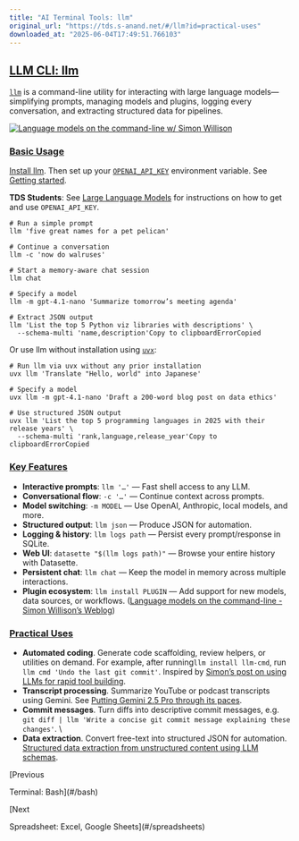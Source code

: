 ```yaml
---
title: "AI Terminal Tools: llm"
original_url: "https://tds.s-anand.net/#/llm?id=practical-uses"
downloaded_at: "2025-06-04T17:49:51.766103"
---
```


[LLM CLI: llm](#/llm?id=llm-cli-llm)
------------------------------------

[`llm`](https://pypi.org/project/llm) is a command-line utility for interacting with large language models—simplifying prompts, managing models and plugins, logging every conversation, and extracting structured data for pipelines.

[![Language models on the command-line w/ Simon Willison](https://i.ytimg.com/vi_webp/QUXQNi6jQ30/sddefault.webp)](https://youtu.be/QUXQNi6jQ30?t=100)

### [Basic Usage](#/llm?id=basic-usage)

[Install llm](https://github.com/simonw/llm#installation). Then set up your [`OPENAI_API_KEY`](https://platform.openai.com/api-keys) environment variable. See [Getting started](https://github.com/simonw/llm?tab=readme-ov-file#getting-started).

**TDS Students**: See [Large Language Models](#/large-language-models) for instructions on how to get and use `OPENAI_API_KEY`.

```
# Run a simple prompt
llm 'five great names for a pet pelican'

# Continue a conversation
llm -c 'now do walruses'

# Start a memory-aware chat session
llm chat

# Specify a model
llm -m gpt-4.1-nano 'Summarize tomorrow’s meeting agenda'

# Extract JSON output
llm 'List the top 5 Python viz libraries with descriptions' \
  --schema-multi 'name,description'Copy to clipboardErrorCopied
```

Or use llm without installation using [`uvx`](#/uv):

```
# Run llm via uvx without any prior installation
uvx llm 'Translate "Hello, world" into Japanese'

# Specify a model
uvx llm -m gpt-4.1-nano 'Draft a 200-word blog post on data ethics'

# Use structured JSON output
uvx llm 'List the top 5 programming languages in 2025 with their release years' \
  --schema-multi 'rank,language,release_year'Copy to clipboardErrorCopied
```

### [Key Features](#/llm?id=key-features)

* **Interactive prompts**: `llm '…'` — Fast shell access to any LLM.
* **Conversational flow**: `-c '…'` — Continue context across prompts.
* **Model switching**: `-m MODEL` — Use OpenAI, Anthropic, local models, and more.
* **Structured output**: `llm json` — Produce JSON for automation.
* **Logging & history**: `llm logs path` — Persist every prompt/response in SQLite.
* **Web UI**: `datasette "$(llm logs path)"` — Browse your entire history with Datasette.
* **Persistent chat**: `llm chat` — Keep the model in memory across multiple interactions.
* **Plugin ecosystem**: `llm install PLUGIN` — Add support for new models, data sources, or workflows. ([Language models on the command-line - Simon Willison’s Weblog](https://simonwillison.net/2024/Jun/17/cli-language-models/?utm_source=chatgpt.com))

### [Practical Uses](#/llm?id=practical-uses)

* **Automated coding**. Generate code scaffolding, review helpers, or utilities on demand. For example, after running`llm install llm-cmd`, run `llm cmd 'Undo the last git commit'`. Inspired by [Simon’s post on using LLMs for rapid tool building](https://simonwillison.net/2025/Mar/11/using-llms-for-code/).
* **Transcript processing**. Summarize YouTube or podcast transcripts using Gemini. See [Putting Gemini 2.5 Pro through its paces](https://www.macstories.net/mac/llm-youtube-transcripts-with-claude-and-gemini-in-shortcuts/).
* **Commit messages**. Turn diffs into descriptive commit messages, e.g. `git diff | llm 'Write a concise git commit message explaining these changes'`. \
* **Data extraction**. Convert free-text into structured JSON for automation. [Structured data extraction from unstructured content using LLM schemas](https://simonwillison.net/2025/Feb/28/llm-schemas/).

[Previous

Terminal: Bash](#/bash)

[Next

Spreadsheet: Excel, Google Sheets](#/spreadsheets)